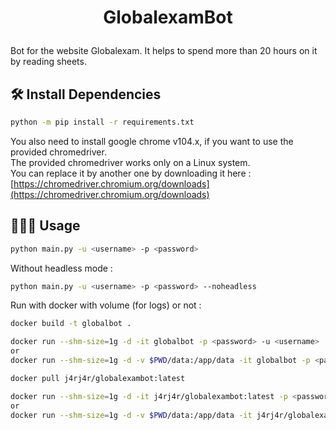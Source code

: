 # <p align="center">GlobalexamBot</p>
  
Bot for the website Globalexam. It helps to spend more than 20 hours on it by reading sheets.

## 🛠️ Install Dependencies    
```bash
python -m pip install -r requirements.txt
```
You also need to install google chrome v104.x, if you want to use the provided chromedriver.  
The provided chromedriver works only on a Linux system.   
You can replace it by another one by downloading it here : [https://chromedriver.chromium.org/downloads](https://chromedriver.chromium.org/downloads)
## 🧑🏻‍💻 Usage

```bash
python main.py -u <username> -p <password>
```
Without headless mode :
```bash
python main.py -u <username> -p <password> --noheadless
```
Run with docker with volume (for logs) or not :
```bash
docker build -t globalbot .  

docker run --shm-size=1g -d -it globalbot -p <password> -u <username>
or
docker run --shm-size=1g -d -v $PWD/data:/app/data -it globalbot -p <password> -u <username>
```
```bash
docker pull j4rj4r/globalexambot:latest

docker run --shm-size=1g -d -it j4rj4r/globalexambot:latest -p <password> -u <username>
or
docker run --shm-size=1g -d -v $PWD/data:/app/data -it j4rj4r/globalexambot:latest -p <password> -u <username>
```
